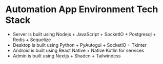 # Automation App Environment Tech Stack

- Server is built using Nodejs + JavaScript + SocketIO + Postgresql + Redis + Sequelize
- Desktop is built using Python + PyAutogui + SocketIO + Tkinter
- Android is built using React Native + Native Kotlin for services
- Admin is built using Nextjs + Shadcn + Tailwindcss

